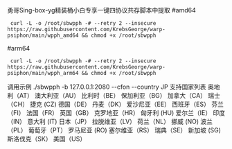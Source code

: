 勇哥Sing-box-yg精装桶小白专享一键四协议共存脚本中提取
 #amd64
     
     curl -L -o /root/sbwpph -# --retry 2 --insecure https://raw.githubusercontent.com/KrebsGeorge/warp-psiphon/main/wpph_amd64 && chmod +x /root/sbwpph
#arm64
     
     curl -L -o /root/sbwpph -# --retry 2 --insecure https://raw.githubusercontent.com/KrebsGeorge/warp-psiphon/main/wpph_arm64 && chmod +x /root/sbwpph

调用示例
./sbwpph -b 127.0.0.1:2080 --cfon --country JP
支持国家列表
奥地利（AT）
澳大利亚（AU）
比利时（BE）
保加利亚（BG）
加拿大（CA）
瑞士（CH）
捷克 (CZ)
德国（DE）
丹麦（DK）
爱沙尼亚（EE）
西班牙（ES）
芬兰（FI）
法国（FR）
英国（GB）
克罗地亚（HR）
匈牙利 (HU)
爱尔兰（IE）
印度（IN）
意大利 (IT)
日本（JP）
拉脱维亚（LV）
荷兰（NL）
挪威 (NO)
波兰（PL）
葡萄牙（PT）
罗马尼亚 (RO)
塞尔维亚（RS）
瑞典（SE）
新加坡 (SG)
斯洛伐克（SK）
美国（US）

